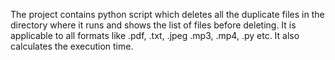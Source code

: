 The project contains python script which deletes all the duplicate files in the directory where it runs and shows the list of files before deleting.
It is applicable to all formats like .pdf, .txt, .jpeg .mp3, .mp4, .py etc.
It also calculates the execution time.
